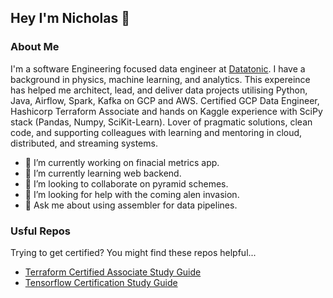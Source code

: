 ## Hey I'm Nicholas 👋


### About Me
I'm a software Engineering focused data engineer at [Datatonic](https://datatonic.com/). I have a background in physics, machine learning, and analytics. This expereince has helped me architect, lead, and deliver data projects utilising Python, Java, Airflow, Spark, Kafka on GCP and AWS. Certified GCP Data Engineer, Hashicorp Terraform Associate and hands on Kaggle experience with SciPy stack (Pandas, Numpy, SciKit-Learn). Lover of pragmatic solutions, clean code, and supporting colleagues with learning and mentoring in cloud, distributed, and streaming systems. 

- 🔭 I’m currently working on finacial metrics app.
- 🌱 I’m currently learning web backend.
- 👯 I’m looking to collaborate on pyramid schemes.
- 🤔 I’m looking for help with the coming alen invasion.
- 💬 Ask me about using assembler for data pipelines.

### Usful Repos
Trying to get certified? You might find these repos helpful...
- [Terraform Certified Associate Study Guide](https://github.com/kolasniwash/terraform-associate-certification-study-guide)
- [Tensorflow Certification Study Guide](https://github.com/kolasniwash/tensorflow-certification-study-guide)
